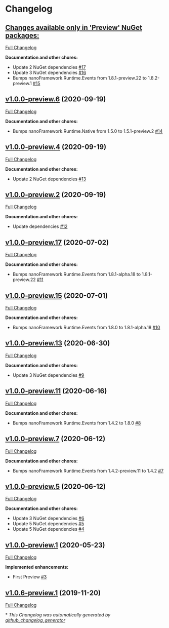 # Changelog

## [**Changes available only in 'Preview' NuGet packages:**](https://github.com/nanoframework/lib-nanoFramework.Graphics/tree/HEAD)

[Full Changelog](https://github.com/nanoframework/lib-nanoFramework.Graphics/compare/v1.0.0-preview.6...HEAD)

**Documentation and other chores:**

- Update 2 NuGet dependencies [\#17](https://github.com/nanoframework/lib-nanoFramework.Graphics/pull/17)
- Update 3 NuGet dependencies [\#16](https://github.com/nanoframework/lib-nanoFramework.Graphics/pull/16)
- Bumps nanoFramework.Runtime.Events from 1.8.1-preview.22 to 1.8.2-preview.1 [\#15](https://github.com/nanoframework/lib-nanoFramework.Graphics/pull/15)

## [v1.0.0-preview.6](https://github.com/nanoframework/lib-nanoFramework.Graphics/tree/v1.0.0-preview.6) (2020-09-19)

[Full Changelog](https://github.com/nanoframework/lib-nanoFramework.Graphics/compare/v1.0.0-preview.4...v1.0.0-preview.6)

**Documentation and other chores:**

- Bumps nanoFramework.Runtime.Native from 1.5.0 to 1.5.1-preview.2 [\#14](https://github.com/nanoframework/lib-nanoFramework.Graphics/pull/14)

## [v1.0.0-preview.4](https://github.com/nanoframework/lib-nanoFramework.Graphics/tree/v1.0.0-preview.4) (2020-09-19)

[Full Changelog](https://github.com/nanoframework/lib-nanoFramework.Graphics/compare/v1.0.0-preview.2...v1.0.0-preview.4)

**Documentation and other chores:**

- Update 2 NuGet dependencies [\#13](https://github.com/nanoframework/lib-nanoFramework.Graphics/pull/13)

## [v1.0.0-preview.2](https://github.com/nanoframework/lib-nanoFramework.Graphics/tree/v1.0.0-preview.2) (2020-09-19)

[Full Changelog](https://github.com/nanoframework/lib-nanoFramework.Graphics/compare/v1.0.0-preview.17...v1.0.0-preview.2)

**Documentation and other chores:**

- Update dependencies [\#12](https://github.com/nanoframework/lib-nanoFramework.Graphics/pull/12)

## [v1.0.0-preview.17](https://github.com/nanoframework/lib-nanoFramework.Graphics/tree/v1.0.0-preview.17) (2020-07-02)

[Full Changelog](https://github.com/nanoframework/lib-nanoFramework.Graphics/compare/v1.0.0-preview.15...v1.0.0-preview.17)

**Documentation and other chores:**

- Bumps nanoFramework.Runtime.Events from 1.8.1-alpha.18 to 1.8.1-preview.22 [\#11](https://github.com/nanoframework/lib-nanoFramework.Graphics/pull/11)

## [v1.0.0-preview.15](https://github.com/nanoframework/lib-nanoFramework.Graphics/tree/v1.0.0-preview.15) (2020-07-01)

[Full Changelog](https://github.com/nanoframework/lib-nanoFramework.Graphics/compare/v1.0.0-preview.13...v1.0.0-preview.15)

**Documentation and other chores:**

- Bumps nanoFramework.Runtime.Events from 1.8.0 to 1.8.1-alpha.18 [\#10](https://github.com/nanoframework/lib-nanoFramework.Graphics/pull/10)

## [v1.0.0-preview.13](https://github.com/nanoframework/lib-nanoFramework.Graphics/tree/v1.0.0-preview.13) (2020-06-30)

[Full Changelog](https://github.com/nanoframework/lib-nanoFramework.Graphics/compare/v1.0.0-preview.11...v1.0.0-preview.13)

**Documentation and other chores:**

- Update 3 NuGet dependencies [\#9](https://github.com/nanoframework/lib-nanoFramework.Graphics/pull/9)

## [v1.0.0-preview.11](https://github.com/nanoframework/lib-nanoFramework.Graphics/tree/v1.0.0-preview.11) (2020-06-16)

[Full Changelog](https://github.com/nanoframework/lib-nanoFramework.Graphics/compare/v1.0.0-preview.7...v1.0.0-preview.11)

**Documentation and other chores:**

- Bumps nanoFramework.Runtime.Events from 1.4.2 to 1.8.0 [\#8](https://github.com/nanoframework/lib-nanoFramework.Graphics/pull/8)

## [v1.0.0-preview.7](https://github.com/nanoframework/lib-nanoFramework.Graphics/tree/v1.0.0-preview.7) (2020-06-12)

[Full Changelog](https://github.com/nanoframework/lib-nanoFramework.Graphics/compare/v1.0.0-preview.5...v1.0.0-preview.7)

**Documentation and other chores:**

- Bumps nanoFramework.Runtime.Events from 1.4.2-preview.11 to 1.4.2 [\#7](https://github.com/nanoframework/lib-nanoFramework.Graphics/pull/7)

## [v1.0.0-preview.5](https://github.com/nanoframework/lib-nanoFramework.Graphics/tree/v1.0.0-preview.5) (2020-06-12)

[Full Changelog](https://github.com/nanoframework/lib-nanoFramework.Graphics/compare/v1.0.0-preview.1...v1.0.0-preview.5)

**Documentation and other chores:**

- Update 3 NuGet dependencies [\#6](https://github.com/nanoframework/lib-nanoFramework.Graphics/pull/6)
- Update 5 NuGet dependencies [\#5](https://github.com/nanoframework/lib-nanoFramework.Graphics/pull/5)
- Update 5 NuGet dependencies [\#4](https://github.com/nanoframework/lib-nanoFramework.Graphics/pull/4)

## [v1.0.0-preview.1](https://github.com/nanoframework/lib-nanoFramework.Graphics/tree/v1.0.0-preview.1) (2020-05-23)

[Full Changelog](https://github.com/nanoframework/lib-nanoFramework.Graphics/compare/v1.0.6-preview.1...v1.0.0-preview.1)

**Implemented enhancements:**

- First Preview [\#3](https://github.com/nanoframework/lib-nanoFramework.Graphics/pull/3)

## [v1.0.6-preview.1](https://github.com/nanoframework/lib-nanoFramework.Graphics/tree/v1.0.6-preview.1) (2019-11-20)

[Full Changelog](https://github.com/nanoframework/lib-nanoFramework.Graphics/compare/e93c9c967e6ba04b5a05f98e2b337c7a2158cdf2...v1.0.6-preview.1)



\* *This Changelog was automatically generated by [github_changelog_generator](https://github.com/github-changelog-generator/github-changelog-generator)*
